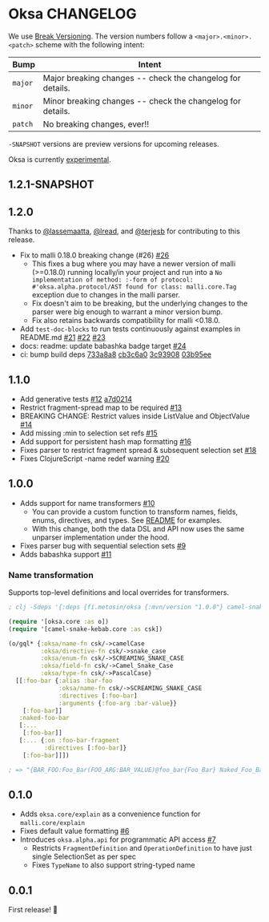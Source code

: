 # Oksa CHANGELOG

We use [Break Versioning][breakver]. The version numbers follow a `<major>.<minor>.<patch>` scheme with the following intent:

| Bump    | Intent                                                     |
| ------- | ---------------------------------------------------------- |
| `major` | Major breaking changes -- check the changelog for details. |
| `minor` | Minor breaking changes -- check the changelog for details. |
| `patch` | No breaking changes, ever!!                                |

`-SNAPSHOT` versions are preview versions for upcoming releases.

[breakver]: https://github.com/ptaoussanis/encore/blob/master/BREAK-VERSIONING.md

Oksa is currently [experimental](https://github.com/topics/metosin-experimental).

## 1.2.1-SNAPSHOT

## 1.2.0

Thanks to [@lassemaatta](https://github.com/lassemaatta),
[@lread](https://github.com/lread), and [@terjesb](https://github.com/terjesb)
for contributing to this release.

- Fix to malli 0.18.0 breaking change (#26) [#26](https://github.com/metosin/oksa/pull/26)
  - This fixes a bug where you may have a newer version of malli (>=0.18.0)
    running locally/in your project and run into a `No implementation of
    method: :-form of protocol: #'oksa.alpha.protocol/AST found for class:
    malli.core.Tag` exception due to changes in the malli parser.
  - Fix doesn't aim to be breaking, but the underlying changes to the parser
    were big enough to warrant a minor version bump.
  - Fix also retains backwards compatibility for malli <0.18.0.
- Add `test-doc-blocks` to run tests continuously against examples in README.md [#21](https://github.com/metosin/oksa/pull/21) [#22](https://github.com/metosin/oksa/pull/22) [#23](https://github.com/metosin/oksa/pull/23)
- docs: readme: update babashka badge target [#24](https://github.com/metosin/oksa/pull/24)
- ci: bump build deps [733a8a8](https://github.com/metosin/oksa/commit/733a8a86c05a76059f65840355522e96229c0954) [cb3c6a0](https://github.com/metosin/oksa/commit/cb3c6a03806e0c6e51651fa913aed415dcf4cf7e) [3c93908](https://github.com/metosin/oksa/commit/3c939081a0b440ab8031161416c492893d90190f) [03b95ee](https://github.com/metosin/oksa/commit/03b95ee2482b150a35a648b11aaebafb20c3315c)

## 1.1.0

- Add generative tests [#12](https://github.com/metosin/oksa/pull/12) [a7d0214](https://github.com/metosin/oksa/commit/a7d0214d832f93401974cc1d5e0dd988914fddbc)
- Restrict fragment-spread map to be required [#13](https://github.com/metosin/oksa/pull/13)
- BREAKING CHANGE: Restrict values inside ListValue and ObjectValue [#14](https://github.com/metosin/oksa/pull/14)
- Add missing :min to selection set refs [#15](https://github.com/metosin/oksa/pull/15)
- Add support for persistent hash map formatting [#16](https://github.com/metosin/oksa/pull/16)
- Fixes parser to restrict fragment spread & subsequent selection set [#18](https://github.com/metosin/oksa/pull/18)
- Fixes ClojureScript -name redef warning [#20](https://github.com/metosin/oksa/pull/20)

## 1.0.0

- Adds support for name transformers [#10](https://github.com/metosin/oksa/pull/10)
  - You can provide a custom function to transform names, fields, enums,
    directives, and types. See [README](README.md#name-transformation) for
    examples.
  - With this change, both the data DSL and API now uses the same unparser
    implementation under the hood.
- Fixes parser bug with sequential selection sets [#9](https://github.com/metosin/oksa/pull/10)
- Adds babashka support [#11](https://github.com/metosin/oksa/pull/11)

### Name transformation

Supports top-level definitions and local overrides for transformers.

```clojure
; clj -Sdeps '{:deps {fi.metosin/oksa {:mvn/version "1.0.0"} camel-snake-kebab/camel-snake-kebab {:mvn/version "0.4.3"}}}'

(require '[oksa.core :as o])
(require '[camel-snake-kebab.core :as csk])

(o/gql* {:oksa/name-fn csk/->camelCase
         :oksa/directive-fn csk/->snake_case
         :oksa/enum-fn csk/->SCREAMING_SNAKE_CASE
         :oksa/field-fn csk/->Camel_Snake_Case
         :oksa/type-fn csk/->PascalCase}
  [[:foo-bar {:alias :bar-foo
              :oksa/name-fn csk/->SCREAMING_SNAKE_CASE
              :directives [:foo-bar]
              :arguments {:foo-arg :bar-value}}
    [:foo-bar]]
   :naked-foo-bar
   [:...
    [:foo-bar]]
   [:... {:on :foo-bar-fragment
          :directives [:foo-bar]}
    [:foo-bar]]])

; => "{BAR_FOO:Foo_Bar(FOO_ARG:BAR_VALUE)@foo_bar{Foo_Bar} Naked_Foo_Bar ...{Foo_Bar} ...on fooBarFragment@foo_bar{Foo_Bar}}"
```

## 0.1.0

- Adds `oksa.core/explain` as a convenience function for `malli.core/explain`
- Fixes default value formatting [#6](https://github.com/metosin/oksa/pull/6)
- Introduces `oksa.alpha.api` for programmatic API access
  [#7](https://github.com/metosin/oksa/pull/7)
  - Restricts `FragmentDefinition` and `OperationDefinition` to have just
    single SelectionSet as per spec
  - Fixes `TypeName` to also support string-typed name

## 0.0.1

First release! 🎉
